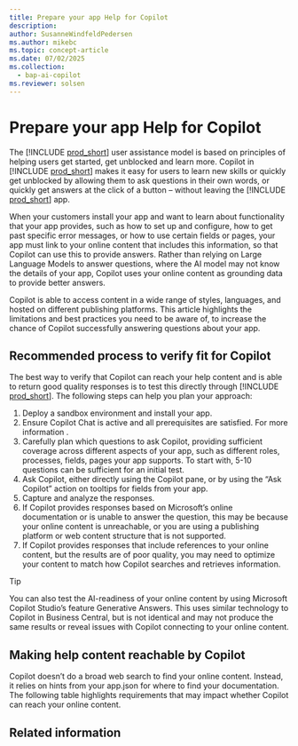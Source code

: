 ```yaml
---
title: Prepare your app Help for Copilot
description:  
author: SusanneWindfeldPedersen
ms.author: mikebc
ms.topic: concept-article
ms.date: 07/02/2025
ms.collection:
  - bap-ai-copilot
ms.reviewer: solsen
---
```


# Prepare your app Help for Copilot

The [!INCLUDE [prod_short](includes/prod_short.md)] user assistance model is based on principles of helping users get started, get unblocked and learn more. Copilot in [!INCLUDE [prod_short](includes/prod_short.md)] makes it easy for users to learn new skills or quickly get unblocked by allowing them to ask questions in their own words, or quickly get answers at the click of a button – without leaving the [!INCLUDE [prod_short](includes/prod_short.md)] app. 

When your customers install your app and want to learn about functionality that your app provides, such as how to set up and configure, how to get past specific error messages, or how to use certain fields or pages, your app must link to your online content that includes this information, so that Copilot can use this to provide answers. Rather than relying on Large Language Models to answer questions, where the AI model may not know the details of your app, Copilot uses your online content as grounding data to provide better answers. 

Copilot is able to access content in a wide range of styles, languages, and hosted on different publishing platforms. This article highlights the limitations and best practices you need to be aware of, to increase the chance of Copilot successfully answering questions about your app.

## Recommended process to verify fit for Copilot 

The best way to verify that Copilot can reach your help content and is able to return good quality responses is to test this directly through [!INCLUDE [prod_short](includes/prod_short.md)]. The following steps can help you plan your approach: 

1. Deploy a sandbox environment and install your app. 
1. Ensure Copilot Chat is active and all prerequisites are satisfied. For more information <see here>. 
1. Carefully plan which questions to ask Copilot, providing sufficient coverage across different aspects of your app, such as different roles, processes, fields, pages your app supports. To start with, 5-10 questions can be sufficient for an initial test.
1. Ask Copilot, either directly using the Copilot pane, or by using the “Ask Copilot” action on tooltips for fields from your app.  
1. Capture and analyze the responses.  
  1. If Copilot provides responses based on Microsoft’s online documentation or is unable to answer the question, this may be because your online content is unreachable, or you are using a publishing platform or web content structure that is not supported.
  1. If Copilot provides responses that include references to your online content, but the results are of poor quality, you may need to optimize your content to match how Copilot searches and retrieves information. 

> [!TIP]
> You can also test the AI-readiness of your online content by using Microsoft Copilot Studio’s feature Generative Answers. This uses similar technology to Copilot in Business Central, but is not identical and may not produce the same results or reveal issues with Copilot connecting to your online content. 

## Making help content reachable by Copilot 

Copilot doesn’t do a broad web search to find your online content. Instead, it relies on hints from your app.json for where to find your documentation. The following table highlights requirements that may impact whether Copilot can reach your online content. 



## Related information